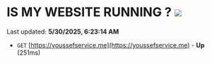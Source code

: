 # IS MY WEBSITE RUNNING ? [![](https://img.shields.io/static/v1?label=Sponsor&message=%E2%9D%A4&logo=GitHub&color=%23fe8e86)](https://github.com/sponsors/Youssef-Lehmam)

Last updated: **5/30/2025, 6:23:14 AM**

- `GET` [https://youssefservice.me](https://youssefservice.me) - **Up** (251ms)
